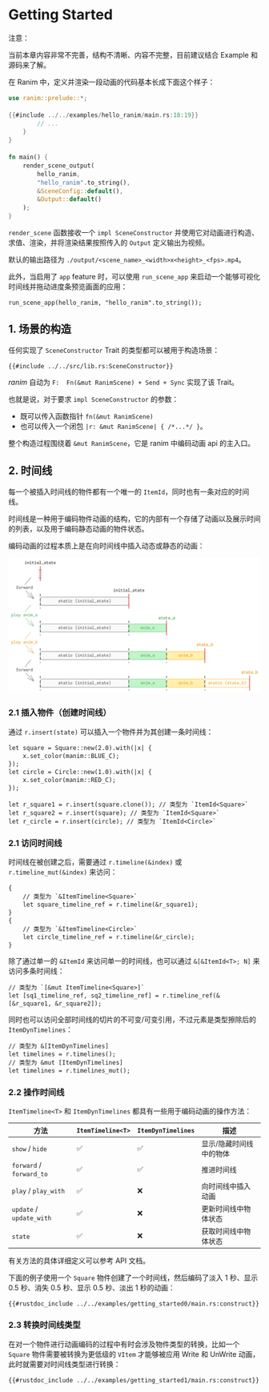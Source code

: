 # Getting Started

<div class="warning">

注意：

当前本章内容非常不完善，结构不清晰、内容不完整，目前建议结合 Example 和源码来了解。

</div>

在 Ranim 中，定义并渲染一段动画的代码基本长成下面这个样子：

```rust
use ranim::prelude::*;

{{#include ../../examples/hello_ranim/main.rs:18:19}}
        // ...
    }
}

fn main() {
    render_scene_output(
        hello_ranim,
        "hello_ranim".to_string(),
        &SceneConfig::default(),
        &Output::default()
    );
}
```

`render_scene` 函数接收一个 `impl SceneConstructor` 并使用它对动画进行构造、求值、渲染，并将渲染结果按照传入的 `Output` 定义输出为视频。

默认的输出路径为 `./output/<scene_name>_<width>x<height>_<fps>.mp4`。

此外，当启用了 `app` feature 时，可以使用 `run_scene_app` 来启动一个能够可视化时间线并拖动进度条预览画面的应用：

```rust,ignore
run_scene_app(hello_ranim, "hello_ranim".to_string());
```

## 1. 场景的构造

任何实现了 `SceneConstructor` Trait 的类型都可以被用于构造场景：

```rust,ignore
{{#include ../../src/lib.rs:SceneConstructor}}
```

*ranim* 自动为 `F:  Fn(&mut RanimScene) + Send + Sync` 实现了该 Trait。

也就是说，对于要求 `impl SceneConstructor` 的参数：
- 既可以传入函数指针 `fn(&mut RanimScene)`
- 也可以传入一个闭包 `|r: &mut RanimScene| { /*...*/ }`。

整个构造过程围绕着 `&mut RanimScene`，它是 ranim 中编码动画 api 的主入口。

## 2. 时间线

每一个被插入时间线的物件都有一个唯一的 `ItemId`，同时也有一条对应的时间线。

时间线是一种用于编码物件动画的结构，它的内部有一个存储了动画以及展示时间的列表，以及用于编码静态动画的物件状态。

编码动画的过程本质上是在向时间线中插入动态或静态的动画：

![Timeline](timeline.png)

### 2.1 插入物件（创建时间线）

通过 `r.insert(state)` 可以插入一个物件并为其创建一条时间线：

```rust,ignore
let square = Square::new(2.0).with(|x| {
    x.set_color(manim::BLUE_C);
});
let circle = Circle::new(1.0).with(|x| {
    x.set_color(manim::RED_C);
});

let r_square1 = r.insert(square.clone()); // 类型为 `ItemId<Square>`
let r_square2 = r.insert(square); // 类型为 `ItemId<Square>`
let r_circle = r.insert(circle); // 类型为 `ItemId<Circle>`
```

### 2.1 访问时间线

时间线在被创建之后，需要通过 `r.timeline(&index)` 或 `r.timeline_mut(&index)` 来访问：

```rust,ignore
{
    // 类型为 `&ItemTimeline<Square>`
    let square_timeline_ref = r.timeline(&r_square1);
}
{
    // 类型为 `&ItemTimeline<Circle>`
    let circle_timeline_ref = r.timeline(&r_circle);
}
```

除了通过单一的 `&ItemId` 来访问单一的时间线，也可以通过 `&[&ItemId<T>; N]` 来访问多条时间线：

```rust,ignore
// 类型为 `[&mut ItemTimeline<Square>]`
let [sq1_timeline_ref, sq2_timeline_ref] = r.timeline_ref(&[&r_square1, &r_square2]);
```

同时也可以访问全部时间线的切片的不可变/可变引用，不过元素是类型擦除后的 `ItemDynTimelines`：

```rust,ignore
// 类型为 &[ItemDynTimelines]
let timelines = r.timelines();
// 类型为 &mut [ItemDynTimelines]
let timelines = r.timelines_mut();
```

### 2.2 操作时间线

`ItemTimeline<T>` 和 `ItemDynTimelines` 都具有一些用于编码动画的操作方法：

| 方法                     | `ItemTimeline<T>` | `ItemDynTimelines` | 描述                    |
| ------------------------ | ----------------- | ------------------ | ----------------------- |
| `show` / `hide`          | ✅                | ✅                 | 显示/隐藏时间线中的物体 |
| `forward` / `forward_to` | ✅                | ✅                 | 推进时间线              |
| `play` / `play_with`     | ✅                | ❌                 | 向时间线中插入动画      |
| `update` / `update_with` | ✅                | ❌                 | 更新时间线中物体状态    |
| `state`                  | ✅                | ❌                 | 获取时间线中物体状态    |

有关方法的具体详细定义可以参考 API 文档。

下面的例子使用一个 `Square` 物件创建了一个时间线，然后编码了淡入 1 秒、显示 0.5 秒、消失 0.5 秒、显示 0.5 秒、淡出 1 秒的动画：

```rust,ignore
{{#rustdoc_include ../../examples/getting_started0/main.rs:construct}}
```

### 2.3 转换时间线类型

在对一个物件进行动画编码的过程中有时会涉及物件类型的转换，比如一个 `Square` 物件需要被转换为更低级的 `VItem` 才能够被应用 Write 和 UnWrite 动画，
此时就需要对时间线类型进行转换：

```rust,ignore
{{#rustdoc_include ../../examples/getting_started1/main.rs:construct}}
```
